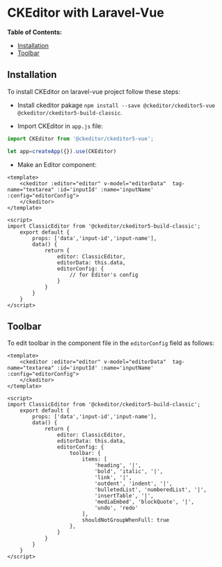 # CKEditor with Laravel-Vue

**Table of Contents:**
* [Installation](#installation)
* [Toolbar](#toolbar)


## Installation

To install CKEditor on laravel-vue project follow these steps:

* Install ckeditor pakage `npm install --save @ckeditor/ckeditor5-vue @ckeditor/ckeditor5-build-classic`.

* Import CKEditor in `app.js` file:

```javaScript
import CKEditor from '@ckeditor/ckeditor5-vue';

let app=createApp({}).use(CKEditor)
```

* Make an Editor component:

```vue
<template>
    <ckeditor :editor="editor" v-model="editorData"  tag-name="textarea" :id='inputId' :name='inputName' :config="editorConfig">
    </ckeditor>
</template>

<script>
import ClassicEditor from '@ckeditor/ckeditor5-build-classic';
    export default {
        props: ['data','input-id','input-name'],
        data() {
            return {
                editor: ClassicEditor,
                editorData: this.data,
                editorConfig: {
                    // for Editor's config
                }
            }
        }
    }
</script>
```


## Toolbar

To edit toolbar in the component file in the `editorConfig` field as follows:

```vue
<template>
    <ckeditor :editor="editor" v-model="editorData"  tag-name="textarea" :id='inputId' :name='inputName' :config="editorConfig">
    </ckeditor>
</template>

<script>
import ClassicEditor from '@ckeditor/ckeditor5-build-classic';
    export default {
        props: ['data','input-id','input-name'],
        data() {
            return {
                editor: ClassicEditor,
                editorData: this.data,
                editorConfig: {
                    toolbar: {
                        items: [
                            'heading', '|',
                            'bold', 'italic', '|',
                            'link', '|',
                            'outdent', 'indent', '|',
                            'bulletedList', 'numberedList', '|',
                            'insertTable', '|',
                            'mediaEmbed', 'blockQuote', '|',
                            'undo', 'redo'
                        ],
                        shouldNotGroupWhenFull: true
                    },
                }
            }
        }
    }
</script>
```